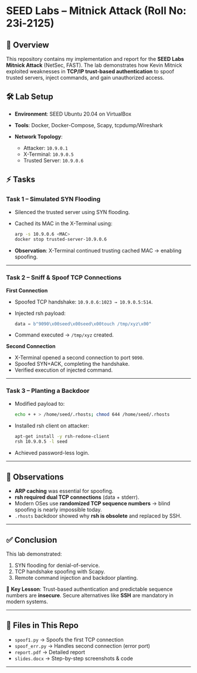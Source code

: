 # SEED Labs – Mitnick Attack (Roll No: 23i-2125)

## 📌 Overview

This repository contains my implementation and report for the **SEED Labs Mitnick Attack** (NetSec, FAST).
The lab demonstrates how Kevin Mitnick exploited weaknesses in **TCP/IP trust-based authentication** to spoof trusted servers, inject commands, and gain unauthorized access.

## 🛠️ Lab Setup

* **Environment**: SEED Ubuntu 20.04 on VirtualBox
* **Tools**: Docker, Docker-Compose, Scapy, tcpdump/Wireshark
* **Network Topology**:

  * Attacker: `10.9.0.1`
  * X-Terminal: `10.9.0.5`
  * Trusted Server: `10.9.0.6`

## ⚡ Tasks

### Task 1 – Simulated SYN Flooding

* Silenced the trusted server using SYN flooding.
* Cached its MAC in the X-Terminal using:

  ```bash
  arp -s 10.9.0.6 <MAC>
  docker stop trusted-server-10.9.0.6
  ```
* **Observation**: X-Terminal continued trusting cached MAC → enabling spoofing.

---

### Task 2 – Sniff & Spoof TCP Connections

**First Connection**

* Spoofed TCP handshake: `10.9.0.6:1023 → 10.9.0.5:514`.
* Injected rsh payload:

  ```python
  data = b"9090\x00seed\x00seed\x00touch /tmp/xyz\x00"
  ```
* Command executed → `/tmp/xyz` created.

**Second Connection**

* X-Terminal opened a second connection to port `9090`.
* Spoofed SYN+ACK, completing the handshake.
* Verified execution of injected command.

---

### Task 3 – Planting a Backdoor

* Modified payload to:

  ```bash
  echo + + > /home/seed/.rhosts; chmod 644 /home/seed/.rhosts
  ```
* Installed rsh client on attacker:

  ```bash
  apt-get install -y rsh-redone-client
  rsh 10.9.0.5 -l seed
  ```
* Achieved password-less login.

---

## 🔎 Observations

* **ARP caching** was essential for spoofing.
* **rsh required dual TCP connections** (data + stderr).
* Modern OSes use **randomized TCP sequence numbers** → blind spoofing is nearly impossible today.
* `.rhosts` backdoor showed why **rsh is obsolete** and replaced by SSH.

---

## ✅ Conclusion

This lab demonstrated:

1. SYN flooding for denial-of-service.
2. TCP handshake spoofing with Scapy.
3. Remote command injection and backdoor planting.

📖 **Key Lesson**: Trust-based authentication and predictable sequence numbers are **insecure**. Secure alternatives like **SSH** are mandatory in modern systems.

---

## 📂 Files in This Repo

* `spoof1.py` → Spoofs the first TCP connection
* `spoof_err.py` → Handles second connection (error port)
* `report.pdf` → Detailed report
* `slides.docx` → Step-by-step screenshots & code

---

